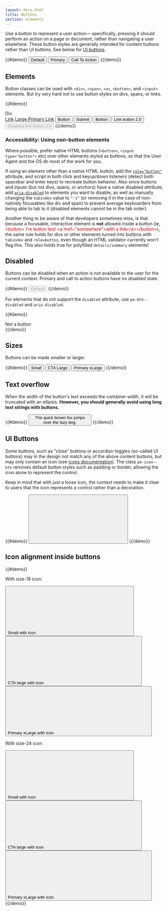```yaml
---
layout: docs.html
title: Buttons
section: elements
---
```


Use a button to represent a user action&#8212; specifically, pressing it should perform an action on a page or document, rather than navigating a user elsewhere. These button styles are generally intended for content buttons rather than UI buttons. See below for <a href="#uibuttons">UI buttons</a>.

{{#demo}}
<button class="pe-btn">Default</button>
<button class="pe-btn__primary--btn_xlarge">Primary</button>
<button class="pe-btn__cta">Call To Action</button>
{{/demo}}

## Elements

Button classes can be used with `<div>`, `<span>`, `<a>`, `<button>`, and `<input>` elements. But try very hard not to use button styles on divs, spans, or links.

{{#demo}}
<div class="pe-btn" tabindex="0" role="button">Div</div>
<a href="#void" class="pe-btn" role="button">Link</a>
<a href="#void" class="pe-btn__primary--btn_xlarge" role="button">Large Primary Link</a>
<button type="button" class="pe-btn">Button</button>
<input class="pe-btn" type="submit" value="Submit">
<button type="button" class="pe-link">Button</button>
<button type="button" class="pe-link--btn">Link button 2.0</button>
<button type="button" class="pe-link--btn" disabled>Disabled link button 2.0</button>
{{/demo}}

<aside>
  <h3 class="pe-title">Accessibility: Using non-button elements</h3>
  <p>Where possible, prefer native HTML buttons (<code>&lt;button&gt;</code>, <code>&lt;input type="button"&gt;</code> etc) over other elements styled as buttons, so that the User Agent and the OS do most of the work for you.</p>
  <p>If using an element other than a native HTML button, add the <a href="http://www.w3.org/TR/wai-aria/roles#button"><code>role="button"</code></a> attribute, and script in both click and keyup/down listeners (detect both spacebar and enter keys) to recreate button behavior. Also since buttons and inputs (but not divs, spans, or anchors) have a native disabled attribute, add <a href="http://www.w3.org/TR/wai-aria/states_and_properties#aria-disabled"><code>aria-disabled</code></a> to elements you want to disable, as well as manually changing the <code>tabindex</code> value to <code>"-1"</code> (or removing it in the case of non-natively focusables like div and span) to prevent average keyboarders from being able to tab to it (disabled elements cannot be in the tab order).</p>

  <p>Another thing to be aware of that developers sometimes miss, is that because a focusable, interactive element is <strong>not</strong> allowed inside a button (ie, <span style="color:#b00;">&lt;button&gt; I'm button text &lt;a href="somewhere"&gt;with a link&lt;/a&gt;&lt;/button&gt;</span>), the same rule holds for divs or other elements turned into buttons with <code>tabindex</code> and <code>role=button</code>, even though an HTML validator currently won't flag this. This also holds true for polyfilled <code>details/summary</code> elements!</p>
</aside>

## Disabled

Buttons can be disabled when an action is not available to the user for the current context. Primary and call to action buttons have no disabled state.

{{#demo}}
<button class="pe-btn" disabled>Default</button>
{{/demo}}

For elements that do not support the `disabled` attribute, use `pe-btn--disabled` and `aria-disabled`.

{{#demo}}
<div class="pe-btn pe-btn--disabled" aria-disabled="true">Not a button</div>
{{/demo}}

## Sizes

Buttons can be made smaller or larger.

{{#demo}}
<button class="pe-btn--btn_small">Small</button>
<button class="pe-btn__cta--btn_large">CTA Large</button>
<button class="pe-btn__primary--btn_xlarge">Primary xLarge</button>
{{/demo}}

## Text overflow

When the width of the button's text exceeds the container width, it will be truncated with an ellipsis. <strong>However, you should generally avoid using long text strings with buttons.</strong>

{{#demo}}
<button class="pe-btn" style="max-width: 200px">The quick brown fox jumps over the lazy dog.</button>
{{/demo}}

<h2 id="uibuttons">UI Buttons</h2>

<script>if (!document.getElementById('pe-icons-sprite')) {
  var pe_ajax = new XMLHttpRequest();
  pe_ajax.open("GET", "/icons/p-icons-sprite-1.1.svg", true);
  pe_ajax.responseType = "document";
  pe_ajax.onload = function(e) {
    document.body.insertBefore(
      pe_ajax.responseXML.documentElement,
      document.body.childNodes[0]
    );
  }
  pe_ajax.send();
}</script>

Some buttons, such as "close" buttons or accordion toggles (so-called UI buttons) may in the design not match any of the above content buttons, but may only contain an icon (see <a href="../icons">icons documentation</a>). The class `pe-icon--btn` removes default button styles such as padding or border, allowing the icon alone to represent the control.

Keep in mind that with just a loose icon, the context needs to make it clear to users that the icon represents a control rather than a decoration.

{{#demo}}
<button type="button" class="pe-icon--btn">
  <svg role="img"
       aria-labelledby="b1"
       focusable="false"
       class="pe-icon--remove-lg-24">
    <title id="b1">Close dialog</title>
    <use xlink:href="#remove-lg-24"></use>
  </svg>
</button>
{{/demo}}


## Icon alignment inside buttons

{{#demo}}
<p>With size-18 icon:</p>
<button type="button" class="pe-btn--btn_small" aria-label="Start date">
  Small with icon
  <svg aria-hidden="true"
       focusable="false"
       class="pe-icon--calendar-18">
    <use xlink:href="#calendar-18"></use>
  </svg>
</button>
<button type="button" class="pe-btn--btn_large pe-btn__cta" aria-label="End date">
  CTA large with icon
  <svg aria-hidden="true"
       focusable="false"
       class="pe-icon--calendar-18">
    <use xlink:href="#calendar-18"></use>
  </svg>
</button>
<button type="button" class="pe-btn__primary--btn_xlarge" aria-label="Start date">
  Primary xLarge with icon
  <svg aria-hidden="true"
       focusable="false"
       class="pe-icon--calendar-18">
    <use xlink:href="#calendar-18"></use>
  </svg>
</button>

<p>With size-24 icon:</p>
<button type="button" class="pe-btn--btn_small" aria-label="End date">
  Small with icon
  <svg aria-hidden="true"
       focusable="false"
       class="pe-icon--calendar-24">
    <use xlink:href="#calendar-24"></use>
  </svg>
</button>
<button type="button" class="pe-btn--btn_large pe-btn__cta" aria-label="Start date">
  CTA large with icon
  <svg aria-hidden="true"
       focusable="false"
       class="pe-icon--calendar-24">
    <use xlink:href="#calendar-24"></use>
  </svg>
</button>
<button type="button" class="pe-btn__primary--btn_xlarge" aria-label="End date">
  Primary xLarge with icon
  <svg aria-hidden="true"
       focusable="false"
       class="pe-icon--calendar-24">
    <use xlink:href="#calendar-24"></use>
  </svg>
</button>
{{/demo}}

